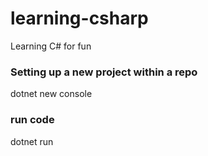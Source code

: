 # learning-csharp
Learning C# for fun

### Setting up a new project within a repo
dotnet new console

### run code
dotnet run